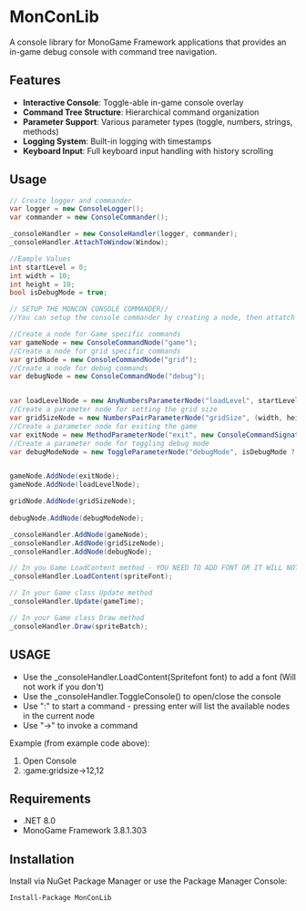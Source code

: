 # MonConLib

A console library for MonoGame Framework applications that provides an in-game debug console with command tree navigation.

## Features

- **Interactive Console**: Toggle-able in-game console overlay
- **Command Tree Structure**: Hierarchical command organization
- **Parameter Support**: Various parameter types (toggle, numbers, strings, methods)
- **Logging System**: Built-in logging with timestamps
- **Keyboard Input**: Full keyboard input handling with history scrolling

## Usage

```csharp
// Create logger and commander
var logger = new ConsoleLogger();
var commander = new ConsoleCommander();

_consoleHandler = new ConsoleHandler(logger, commander);
_consoleHandler.AttachToWindow(Window);

//Eample Values
int startLevel = 0;
int width = 10;
int height = 10;
bool isDebugMode = true;

// SETUP THE MONCON CONSOLE COMMANDER//
//You can setup the console commander by creating a node, then attatch new nodes to it.

//Create a node for Game specific commands
var gameNode = new ConsoleCommandNode("game");
//Create a node for grid specific commands
var gridNode = new ConsoleCommandNode("grid");
//Create a node for debug commands
var debugNode = new ConsoleCommandNode("debug");


var loadLevelNode = new AnyNumbersParameterNode("loadLevel", startLevel.ToString(), LoadLevel);
//Create a parameter node for setting the grid size
var gridSizeNode = new NumbersPairParameterNode("gridSize", (width, height), (x, y) => { SetGridSize(x, y); });
//Create a parameter node for exiting the game
var exitNode = new MethodParameterNode("exit", new ConsoleCommandSignature("now", () => { System.Environment.Exit(0); }));
//Create a parameter node for toggling debug mode
var debugModeNode = new ToggleParameterNode("debugMode", isDebugMode ? "on" : "off", SetDebugModeOn, SetDebugModeOff);


gameNode.AddNode(exitNode);
gameNode.AddNode(loadLevelNode);

gridNode.AddNode(gridSizeNode);
            
debugNode.AddNode(debugModeNode);

_consoleHandler.AddNode(gameNode);
_consoleHandler.AddNode(gridSizeNode);
_consoleHandler.AddNode(debugNode);

// In you Game LoadContent method - YOU NEED TO ADD FONT OR IT WILL NOT DISPLAY
_consoleHandler.LoadContent(spriteFont);

// In your Game class Update method
_consoleHandler.Update(gameTime);

// In your Game class Draw method
_consoleHandler.Draw(spriteBatch);
```


## USAGE
- Use the _consoleHandler.LoadContent(Spritefont font) to add a font (Will not work if you don't)
- Use the _consoleHandler.ToggleConsole() to open/close the console
- Use ":" to start a command - pressing enter will list the available nodes in the current node
- Use "->" to invoke a command 

Example (from example code above):
1. Open Console
2. :game:gridsize->12,12 

## Requirements

- .NET 8.0
- MonoGame Framework 3.8.1.303

## Installation

Install via NuGet Package Manager or use the Package Manager Console:

```
Install-Package MonConLib
```

